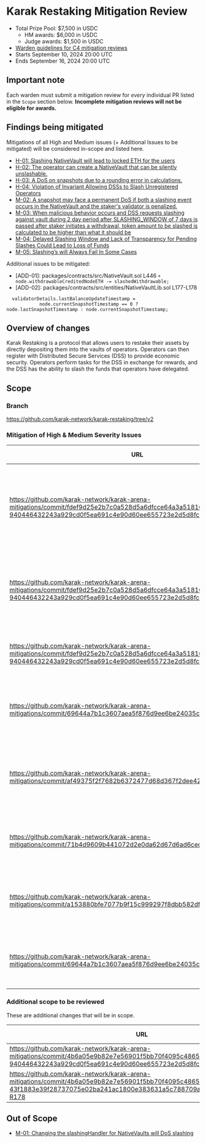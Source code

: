 # Karak Restaking Mitigation Review
- Total Prize Pool: $7,500 in USDC
  - HM awards: $6,000 in USDC
  - Judge awards: $1,500 in USDC
- [Warden guidelines for C4 mitigation reviews](https://code4rena.notion.site/Guidelines-for-C4-mitigation-reviews-ed10fc5cfbf640bd8dcec66f38b343c4)
- Starts September 10, 2024 20:00 UTC 
- Ends September 16, 2024 20:00 UTC 

## Important note 

Each warden must submit a mitigation review for *every* individual PR listed in the `Scope` section below. **Incomplete mitigation reviews will not be eligible for awards.**

## Findings being mitigated

Mitigations of all High and Medium issues (+ Additional Issues to be mitigated) will be considered in-scope and listed here.

- [H-01: Slashing NativeVault will lead to locked ETH for the users](https://github.com/code-423n4/2024-07-karak-findings/issues/102)
- [H-02: The operator can create a NativeVault that can be silently unslashable.](https://github.com/code-423n4/2024-07-karak-findings/issues/55)
- [H-03: A DoS on snapshots due to a rounding error in calculations.](https://github.com/code-423n4/2024-07-karak-findings/issues/36)
- [H-04: Violation of Invariant Allowing DSSs to Slash Unregistered Operators](https://github.com/code-423n4/2024-07-karak-findings/issues/4)
- [M-02: A snapshot may face a permanent DoS if both a slashing event occurs in the NativeVault and the staker's validator is penalized.](https://github.com/code-423n4/2024-07-karak-findings/issues/31)
- [M-03: When malicious behavior occurs and DSS requests slashing against vault during 2 day period after SLASHING_WINDOW of 7 days is passed after staker initiates a withdrawal, token amount to be slashed is calculated to be higher than what it should be](https://github.com/code-423n4/2024-07-karak-findings/issues/17)
- [M-04: Delayed Slashing Window and Lack of Transparency for Pending Slashes Could Lead to Loss of Funds](https://github.com/code-423n4/2024-07-karak-findings/issues/15)
- [M-05: Slashing’s will Always Fail In Some Cases](https://github.com/code-423n4/2024-07-karak-findings/issues/7)

Additional issues to be mitigated:
- [ADD-01]: packages/contracts/src/NativeVault.sol L446 `+ node.withdrawableCreditedNodeETH -= slashedWithdrawable;`
- [ADD-02]: packages/contracts/src/entities/NativeVaultLib.sol L177-L178
```
  validatorDetails.lastBalanceUpdateTimestamp =
            node.currentSnapshotTimestamp == 0 ? node.lastSnapshotTimestamp : node.currentSnapshotTimestamp;
```

## Overview of changes

Karak Restaking is a protocol that allows users to restake their assets by directly depositing them into the vaults of operators. Operators can then register with Distributed Secure Services (DSS) to provide economic security. Operators perform tasks for the DSS in exchange for rewards, and the DSS has the ability to slash the funds that operators have delegated.

## Scope

### Branch

https://github.com/karak-network/karak-restaking/tree/v2

### Mitigation of High & Medium Severity Issues


| URL | Mitigation of | Purpose | 
| ----------- | ------------- | ----------- |
| https://github.com/karak-network/karak-arena-mitigations/commit/fdef9d25e2b7c0a528d5a6dfcce64a3a518165af#diff-940446432243a929cd0f5ea691c4e90d60ee655723e2d5d8fcafc7b7504cfe98R437 | H-01 | This mitigation only burns the ETH that has already been credited to the user consequently avoiding this scenario |
| https://github.com/karak-network/karak-arena-mitigations/commit/fdef9d25e2b7c0a528d5a6dfcce64a3a518165af#diff-940446432243a929cd0f5ea691c4e90d60ee655723e2d5d8fcafc7b7504cfe98R429 | H-02 | This mitigation removes the SlashStore altogether and the NativeVault itself burns the slashed ETH |
| https://github.com/karak-network/karak-arena-mitigations/commit/fdef9d25e2b7c0a528d5a6dfcce64a3a518165af#diff-940446432243a929cd0f5ea691c4e90d60ee655723e2d5d8fcafc7b7504cfe98R216 | H-03 | This mitigation introduces a check for the rounding error |
| https://github.com/karak-network/karak-arena-mitigations/commit/69644a7b1c3607aea5f876d9ee6be24035c1d9d2 | H-04 | This mitigation validates the operator, vaults status in the finalizing slashing |
| https://github.com/karak-network/karak-arena-mitigations/commit/af49375f2f7682b6372477d68d367f2dee4256ca | M-02| This mitigation accounts for the decrease in balance of the users shares before burning |
| https://github.com/karak-network/karak-arena-mitigations/commit/71b4d9609b441072d2e0da62d67d6ad6cec0e550 | M-03 | This mitigation computes the slashing amount in finalize slashing |
| https://github.com/karak-network/karak-arena-mitigations/commit/a153880bfe7077b9f15c999297f8dbb582df1e09 | M-04 | This mitigation exposes a getter to determine if a vault's queued for slashing |
| https://github.com/karak-network/karak-arena-mitigations/commit/69644a7b1c3607aea5f876d9ee6be24035c1d9d2| M-05 | This mitigation skips the slashing incase of `0` slashing amount |



### Additional scope to be reviewed
These are additional changes that will be in scope.

| URL | Mitigation of | Purpose | 
| ----------- | ------------- | ----------- |
| https://github.com/karak-network/karak-arena-mitigations/commit/4b6a05e9b82e7e56901f5bb70f4095c48656083e#diff-940446432243a929cd0f5ea691c4e90d60ee655723e2d5d8fcafc7b7504cfe98R446 | ADD-01 | Critical fix |
| https://github.com/karak-network/karak-arena-mitigations/commit/4b6a05e9b82e7e56901f5bb70f4095c48656083e#diff-43f1883e39f28737075e02ba241ac1800e383631a5c788709a0e108da40e9159R177-R178 | ADD-02 | Critical fix |

## Out of Scope
- [M-01: Changing the slashingHandler for NativeVaults will DoS slashing](https://github.com/code-423n4/2024-07-karak-findings/issues/49)

